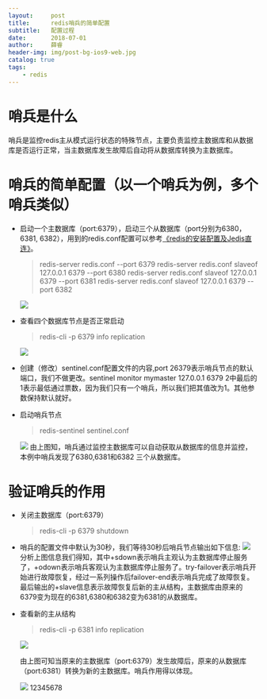 ```yaml
---
layout:     post
title:      redis哨兵的简单配置
subtitle:   配置过程
date:       2018-07-01
author:     薛睿
header-img: img/post-bg-ios9-web.jpg
catalog: true
tags:
    - redis
---
```



# 哨兵是什么
哨兵是监控redis主从模式运行状态的特殊节点，主要负责监控主数据库和从数据库是否运行正常，当主数据库发生故障后自动将从数据库转换为主数据库。

# 哨兵的简单配置（以一个哨兵为例，多个哨兵类似）
- 启动一个主数据库（port:6379），启动三个从数据库（port分别为6380，6381, 6382），用到的redis.conf配置可以参考[《redis的安装配置及Jedis直连》](https://blog.csdn.net/xuerui_1997/article/details/80866693)。
    >redis-server redis.conf --port 6379
    >redis-server redis.conf slaveof 127.0.0.1 6379 --port 6380
    >redis-server redis.conf slaveof 127.0.0.1 6379 --port 6381
    >redis-server redis.conf slaveof 127.0.0.1 6379 --port 6382

    ![](https://img-blog.csdn.net/20180701212036177)

- 查看四个数据库节点是否正常启动
    >redis-cli -p 6379
    >info replication

    ![](https://img-blog.csdn.net/20180701215246101)

- 创建（修改）sentinel.conf配置文件的内容,port 26379表示哨兵节点的默认端口，我们不做更改。sentinel monitor mymaster 127.0.0.1 6379 2中最后的1表示最低通过票数，因为我们只有一个哨兵，所以我们把其值改为1。其他参数保持默认就好。

- 启动哨兵节点
    >redis-sentinel sentinel.conf

    ![](https://img-blog.csdn.net/20180701223405896)
    由上图知，哨兵通过监控主数据库可以自动获取从数据库的信息并监控，本例中哨兵发现了6380,6381和6382  三个从数据库。

# 验证哨兵的作用
- 关闭主数据库（port:6379）
    >redis-cli -p 6379
    >shutdown

- 哨兵的配置文件中默认为30秒，我们等待30秒后哨兵节点输出如下信息: 
    ![](https://img-blog.csdn.net/20180701230134355)
    分析上图信息我们得知，其中+sdown表示哨兵主观认为主数据库停止服务了，+odown表示哨兵客观认为主数据库停止服务了。try-failover表示哨兵开始进行故障恢复，经过一系列操作后failover-end表示哨兵完成了故障恢复。最后输出的+slave信息表示故障恢复后新的主从结构，主数据库由原来的6379变为现在的6381,6380和6382变为6381的从数据库。

- 查看新的主从结构
    >redis-cli -p 6381
    >info replication

    ![](https://img-blog.csdn.net/20180701230948316)

    由上图可知当原来的主数据库（port:6379）发生故障后，原来的从数据库（port:6381）转换为新的主数据库。哨兵作用得以体现。

    ![](https://redis.io/images/redis-white.png)
    12345678



